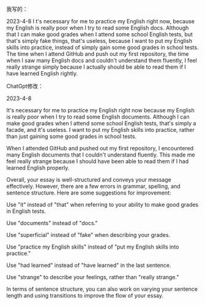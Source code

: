 我写的：

2023-4-8
	I t's necessary for me to practice my English right now, because my English is really poor when I try to read some English docs.
	Although that I can make good grades when I attend some school English tests, but that's simply fake things, that's useless, because I want to put my English skills into practice, instead of simply gain some good grades in school tests.
	The time when I attend GitHub and push out my first repository, the time when I saw many English docs and couldn't understand them fluently, I feel really strange simply because I actually should be able to read them if I have learned English rightly. 

ChatGpt修改：

2023-4-8

It's necessary for me to practice my English right now because my English is really poor when I try to read some English documents. Although I can make good grades when I attend some school English tests, that's simply a facade, and it's useless. I want to put my English skills into practice, rather than just gaining some good grades in school tests.

When I attended GitHub and pushed out my first repository, I encountered many English documents that I couldn't understand fluently. This made me feel really strange because I should have been able to read them if I had learned English properly.

Overall, your essay is well-structured and conveys your message effectively. However, there are a few errors in grammar, spelling, and sentence structure. Here are some suggestions for improvement:

Use "it" instead of "that" when referring to your ability to make good grades in English tests.

Use "documents" instead of "docs."

Use "superficial" instead of "fake" when describing your grades.

Use "practice my English skills" instead of "put my English skills into practice."

Use "had learned" instead of "have learned" in the last sentence.

Use "strange" to describe your feelings, rather than "really strange."

In terms of sentence structure, you can also work on varying your sentence length and using transitions to improve the flow of your essay.


